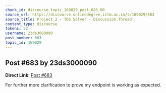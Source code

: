 ```yaml
---
chunk_id: discourse_topic_169029_post_683_00
source_url: https://discourse.onlinedegree.iitm.ac.in/t/169029/683
source_title: Project 2 - TDS Solver - Discussion Thread
content_type: discourse
tokens: 52
username: 23ds3000090
post_number: 683
topic_id: 169029
---
```


## Post #683 by 23ds3000090

**Direct Link**: [Post #683](https://discourse.onlinedegree.iitm.ac.in/t/169029/683)

For further more clarification to prove my endpoint is working as expected.
